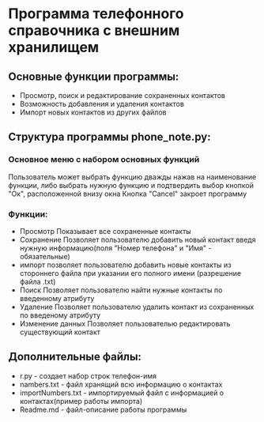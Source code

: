 # Программа телефонного справочника с внешним хранилищем

## Основные функции программы:
* Просмотр, поиск и редактирование сохраненных контактов
* Возможность добавления и удаления контактов
* Импорт новых контактов из других файлов

## Структура программы phone_note.py:

### Основное меню с набором основных функций
Пользователь может выбрать функцию дважды нажав на наименование функции, либо выбрать нужную функцию и подтвердить выбор кнопкой "Ок", расположенной внизу окна
Кнопка "Cancel" закроет программу

### Функции:
* Просмотр
    Показывает все сохраненные контакты
* Сохранение
    Позволяет пользователю добавить новый контакт введя нужную информацию(поля "Номер телефона" и "Имя" - обязательные) 
* импорт
        позволяет пользователю добавить новые контакты из стороннего файла при указании его полного имени (разрешение файла .txt)
* Поиск
    Позволяет пользователю найти нужные контакты по введенному атрибуту
* Удаление
    Позволяет пользователю удалить контакт из сохраненных по введеному атрибуту
* Изменение данных
            Позволяет пользователью редактировать существующий контакт
## Дополнительные файлы:
* r.py - создает набор строк телефон-имя
* nambers.txt - файл хранящий всю информацию о контактах
* importNumbers.txt - импортируемый файл с информацией о контактах(пример работы импорта)
* Readme.md - файл-описание работы программы